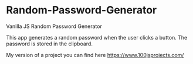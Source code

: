 # Random-Password-Generator
Vanilla JS Random Password Generator

This app generates a random password when the user clicks a button. The password is stored in the clipboard.

My version of a project you can find here https://www.100jsprojects.com/
